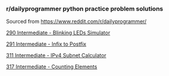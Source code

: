 ### r/dailyprogrammer python practice problem solutions

Sourced from <https://www.reddit.com/r/dailyprogrammer/>

[290 Intermediate - Blinking LEDs Simulator](https://github.com/ersmi/practice-problems/tree/master/python/dailyprogrammer/290-intermediate)  

[291 Intermediate - Infix to Postfix](https://github.com/ersmi/practice-problems/tree/master/python/dailyprogrammer/291-intermediate)  

[311 Intermediate - IPv4 Subnet Calculator](https://github.com/ersmi/practice-problems/tree/master/python/dailyprogrammer/311-intermediate)  

[317 Intermediate - Counting Elements](https://github.com/ersmi/practice-problems/tree/master/python/dailyprogrammer/317-intermediate)  
